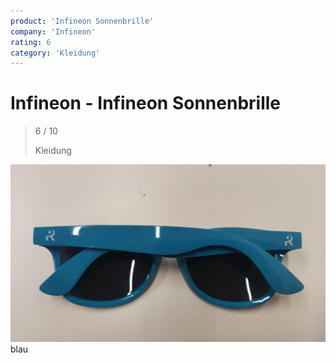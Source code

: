 ```yaml
---
product: 'Infineon Sonnenbrille'
company: 'Infineon'
rating: 6
category: 'Kleidung'
---
```


# Infineon - Infineon Sonnenbrille
>
> 6 / 10
>
> Kleidung

![Infineon Sonnenbrille](./assets/infineon-infineon-sonnenbrille-5cf12a38-3149-4a3f-9338-c9a9eb359d92.jpg)
blau
